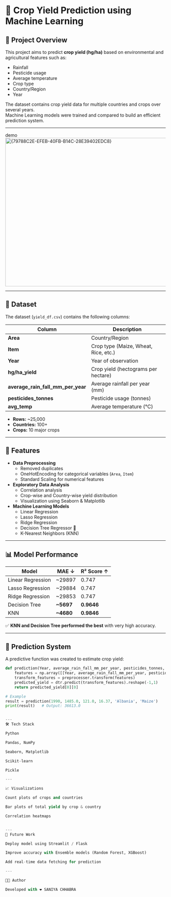 # 🌾 Crop Yield Prediction using Machine Learning

## 📌 Project Overview
This project aims to predict **crop yield (hg/ha)** based on environmental and agricultural features such as:
- Rainfall
- Pesticide usage
- Average temperature
- Crop type
- Country/Region
- Year  

The dataset contains crop yield data for multiple countries and crops over several years.  
Machine Learning models were trained and compared to build an efficient prediction system.

---
demo 
<img width="821" height="467" alt="{79788C2E-EFEB-40FB-B14C-28E39402EDC8}" src="https://github.com/user-attachments/assets/6ecbe742-5aad-45e6-8950-ba02cd4e7071" />

---

## 📂 Dataset
The dataset (`yield_df.csv`) contains the following columns:

| Column                          | Description |
|---------------------------------|-------------|
| **Area**                        | Country/Region |
| **Item**                        | Crop type (Maize, Wheat, Rice, etc.) |
| **Year**                        | Year of observation |
| **hg/ha_yield**                 | Crop yield (hectograms per hectare) |
| **average_rain_fall_mm_per_year** | Average rainfall per year (mm) |
| **pesticides_tonnes**           | Pesticide usage (tonnes) |
| **avg_temp**                    | Average temperature (°C) |

- **Rows:** ~25,000  
- **Countries:** 100+  
- **Crops:** 10 major crops  

---

## 🔑 Features
- **Data Preprocessing**
  - Removed duplicates
  - OneHotEncoding for categorical variables (`Area`, `Item`)
  - Standard Scaling for numerical features
- **Exploratory Data Analysis**
  - Correlation analysis
  - Crop-wise and Country-wise yield distribution
  - Visualization using Seaborn & Matplotlib
- **Machine Learning Models**
  - Linear Regression
  - Lasso Regression
  - Ridge Regression
  - Decision Tree Regressor 🌳
  - K-Nearest Neighbors (KNN)

---

## 📊 Model Performance
| Model               | MAE ↓ | R² Score ↑ |
|----------------------|---------|-------------|
| Linear Regression    | ~29897 | 0.747 |
| Lasso Regression     | ~29884 | 0.747 |
| Ridge Regression     | ~29853 | 0.747 |
| Decision Tree        | **~5697** | **0.9646** |
| KNN                  | **~4680** | **0.9846** |

✅ **KNN and Decision Tree performed the best** with very high accuracy.  

---

## 🚀 Prediction System
A predictive function was created to estimate crop yield:

```python
def prediction(Year, average_rain_fall_mm_per_year, pesticides_tonnes, avg_temp, Area, Item):
    features = np.array([[Year, average_rain_fall_mm_per_year, pesticides_tonnes, avg_temp, Area, Item]], dtype=object)
    transform_features = preprocesser.transform(features)
    predicted_yield = dtr.predict(transform_features).reshape(-1,1)
    return predicted_yield[0][0]

# Example
result = prediction(1990, 1485.0, 121.0, 16.37, 'Albania', 'Maize')
print(result)   # Output: 36613.0


---
🛠️ Tech Stack

Python

Pandas, NumPy

Seaborn, Matplotlib

Scikit-learn

Pickle

---

📈 Visualizations

Count plots of crops and countries

Bar plots of total yield by crop & country

Correlation heatmaps


---
📌 Future Work

Deploy model using Streamlit / Flask

Improve accuracy with Ensemble models (Random Forest, XGBoost)

Add real-time data fetching for prediction

---

👩‍💻 Author

Developed with ❤️ SANIYA CHHABRA
